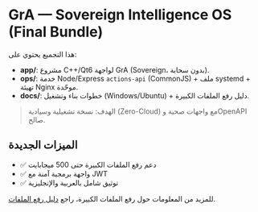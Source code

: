 # GrA — Sovereign Intelligence OS (Final Bundle)

هذا التجميع يحتوي على:

- **app/**: مشروع C++/Qt6 لواجهة GrA (Sovereign، بدون سحابة).
- **ops/**: خدمة Node/Express `actions-api` (CommonJS) + ملف systemd + تهيئة Nginx موحّدة.
- **docs/**: خطوات بناء وتشغيل (Windows/Ubuntu) + دليل رفع الملفات الكبيرة.

> الهدف: نسخة تشغيلية وسيادية (Zero-Cloud) مع واجهات صحية وOpenAPI صالح.

## الميزات الجديدة
- ✅ دعم رفع الملفات الكبيرة حتى 500 ميجابايت
- ✅ واجهة برمجية آمنة مع JWT
- ✅ توثيق شامل بالعربية والإنجليزية

للمزيد من المعلومات حول رفع الملفات الكبيرة، راجع [دليل رفع الملفات](docs/LARGE_FILE_UPLOAD.md).


